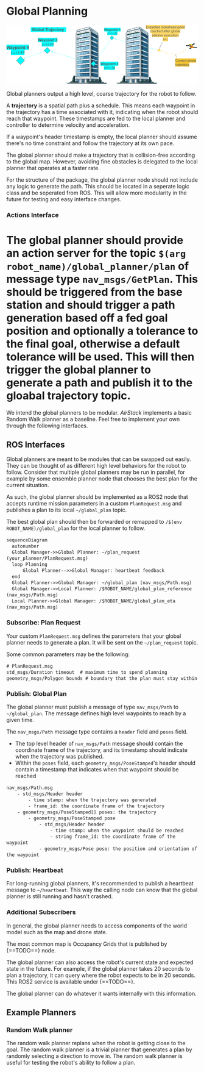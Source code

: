 # Global Planning

![global_trajectory_diagram](global_trajectory.png)

Global planners output a high level, coarse trajectory for the robot to follow. 

A **trajectory** is a spatial path plus a schedule. 
This means each waypoint in the trajectory has a time associated with it, indicating when the robot should reach that waypoint.
These timestamps are fed to the local planner and controller to determine velocity and acceleration.

If a waypoint's header timestamp is empty, the local planner should assume there's no time constraint and follow the trajectory at its own pace.

The global planner should make a trajectory that is collision-free according to the global map.
However, avoiding fine obstacles is delegated to the local planner that operates at a faster rate.

For the structure of the package, the global planner node should not include any logic to generate the path. This should be located in a seperate logic class and be seperated from ROS. This will allow more modularity in the future for testing and easy interface changes.

### Actions Interface
The global planner should provide an action server for the topic `$(arg robot_name)/global_planner/plan` of message type `nav_msgs/GetPlan`. This should be triggered from the base station and should trigger a path generation based off a fed goal position and optionally a tolerance to the final goal, otherwise a default tolerance will be used. This will then trigger the global planner to generate a path and publish it to the gloabal trajectory topic. 
=======
We intend the global planners to be modular. _AirStack_ implements a basic Random Walk planner as a baseline. 
Feel free to implement your own through the following interfaces.

## ROS Interfaces

Global planners are meant to be modules that can be swapped out easily. 
They can be thought of as different high level behaviors for the robot to follow.
Consider that multiple global planners may be run in parallel, for example by some ensemble planner node that chooses the best plan for the current situation.

As such, the global planner should be implemented as a ROS2 node that accepts runtime mission parameters in a custom `PlanRequest.msg` and 
publishes a plan to its local `~/global_plan` topic.

The best global plan should then be forwarded or remapped to `/$(env ROBOT_NAME)/global_plan` for the local planner to follow.

``` mermaid
sequenceDiagram
  autonumber
  Global Manager->>Global Planner: ~/plan_request (your_planner/PlanRequest.msg)
  loop Planning
      Global Planner-->>Global Manager: heartbeat feedback
  end
  Global Planner->>Global Manager: ~/global_plan (nav_msgs/Path.msg)
  Global Manager->>Local Planner: /$ROBOT_NAME/global_plan_reference (nav_msgs/Path.msg)
  Local Planner->>Global Manager: /$ROBOT_NAME/global_plan_eta (nav_msgs/Path.msg)
```

### Subscribe: Plan Request
Your custom `PlanRequest.msg` defines the parameters that your global planner needs to generate a plan. 
It will be sent on the `~/plan_request` topic.

Some common parameters may be the following:
```
# PlanRequest.msg
std_msgs/Duration timeout  # maximum time to spend planning
geometry_msgs/Polygon bounds # boundary that the plan must stay within
```


### Publish: Global Plan
The global planner must publish a message of type `nav_msgs/Path` to `~/global_plan`.
The message defines high level waypoints to reach by a given time.

The `nav_msgs/Path` message type contains a `header` field and `poses` field.

- The top level header of `nav_msgs/Path` message should contain the coordinate frame of the trajectory, and its timestamp should indicate when the trajectory was published.
- Within the `poses` field, each `geometry_msgs/PoseStamped`'s header should contain a timestamp that indicates when that waypoint should be reached

```
nav_msgs/Path.msg
    - std_msgs/Header header
        - time stamp: when the trajectory was generated
        - frame_id: the coordinate frame of the trajectory
    - geometry_msgs/PoseStamped[] poses: the trajectory
        - geometry_msgs/PoseStamped pose
            - std_msgs/Header header
                - time stamp: when the waypoint should be reached
                - string frame_id: the coordinate frame of the waypoint
            - geometry_msgs/Pose pose: the position and orientation of the waypoint
```
### Publish: Heartbeat
For long-running global planners, it's recommended to publish a heartbeat message to `~/heartbeat`. This way the calling node can know that the global planner is still running and hasn't crashed.

### Additional Subscribers
In general, the global planner needs to access components of the world model such as the map and drone state.

The most common map is Occupancy Grids that is published by {==TODO==} node.

The global planner can also access the robot's current state and expected state in the future. For example, if the global planner takes 20 seconds to plan a trajectory, 
it can query where the robot expects to be in 20 seconds. This ROS2 service is available under {==TODO==}.

The global planner can do whatever it wants internally with this information.

## Example Planners

### Random Walk planner

The random walk planner replans when the robot is getting close to the goal. The random walk planner is a trivial planner that generates a plan by randomly selecting a direction to move in. The random walk planner is useful for testing the robot's ability to follow a plan.

